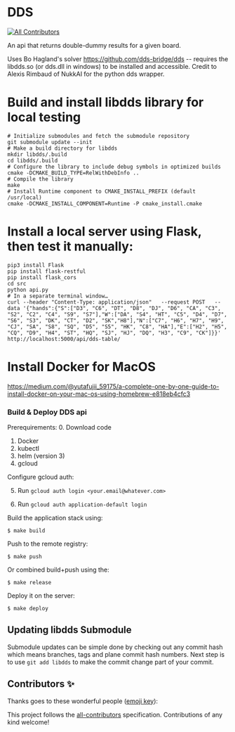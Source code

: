 # DDS
<!-- ALL-CONTRIBUTORS-BADGE:START - Do not remove or modify this section -->
[![All Contributors](https://img.shields.io/badge/all_contributors-0-orange.svg?style=flat-square)](#contributors-)
<!-- ALL-CONTRIBUTORS-BADGE:END -->
An api that returns double-dummy results for a given board.

Uses Bo Hagland's solver https://github.com/dds-bridge/dds -- requires the libdds.so (or dds.dll in windows) to be installed and accessible.
Credit to Alexis Rimbaud of NukkAI for the python dds wrapper.


# Build and install libdds library for local testing

```
# Initialize submodules and fetch the submodule repository
git submodule update --init
# Make a build directory for libdds
mkdir libdds/.build
cd libdds/.build
# Configure the library to include debug symbols in optimized builds
cmake -DCMAKE_BUILD_TYPE=RelWithDebInfo ..
# Compile the library
make
# Install Runtime component to CMAKE_INSTALL_PREFIX (default /usr/local)
cmake -DCMAKE_INSTALL_COMPONENT=Runtime -P cmake_install.cmake
```


# Install a local server using Flask, then test it manually:

```
pip3 install Flask
pip install flask-restful
pip install flask_cors
cd src
python api.py
# In a separate terminal window…
curl --header "Content-Type: application/json"   --request POST   --data '{"hands":{"S":["D3", "C6", "DT", "D8", "DJ", "D6", "CA", "C3", "S2", "C2", "C4", "S9", "S7"],"W":["DA", "S4", "HT", "C5", "D4", "D7", "S6", "S3", "DK", "CT", "D2", "SK","H8"],"N":["C7", "H6", "H7", "H9", "CJ", "SA", "S8", "SQ", "D5", "S5", "HK", "C8", "HA"],"E":["H2", "H5", "CQ", "D9", "H4", "ST", "HQ", "SJ", "HJ", "DQ", "H3", "C9", "CK"]}}'   http://localhost:5000/api/dds-table/
```

# Install Docker for MacOS

https://medium.com/@yutafujii_59175/a-complete-one-by-one-guide-to-install-docker-on-your-mac-os-using-homebrew-e818eb4cfc3

### Build & Deploy DDS api ###

Prerequirements:
0. Download code
1. Docker
2. kubectl
3. helm (version 3)
4. gcloud

Configure gcloud auth:

5. Run `gcloud auth login <your.email@whatever.com>`

6. Run `gcloud auth application-default login`


Build the application stack using:
```
$ make build
```

Push to the remote registry:
```
$ make push
```

Or combined build+push using the:
```
$ make release
```

Deploy it on the server:
```
$ make deploy
```

## Updating libdds Submodule

Submodule updates can be simple done by checking out any commit hash which means
branches, tags and plane commit hash numbers. Next step is to use
`git add libdds` to make the commit change part of your commit.

## Contributors ✨

Thanks goes to these wonderful people ([emoji key](https://allcontributors.org/docs/en/emoji-key)):

<!-- ALL-CONTRIBUTORS-LIST:START - Do not remove or modify this section -->
<!-- prettier-ignore-start -->
<!-- markdownlint-disable -->
<!-- markdownlint-enable -->
<!-- prettier-ignore-end -->
<!-- ALL-CONTRIBUTORS-LIST:END -->

This project follows the [all-contributors](https://github.com/all-contributors/all-contributors) specification. Contributions of any kind welcome!
